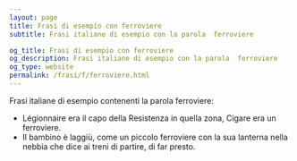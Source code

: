 ```yaml
---
layout: page
title: Frasi di esempio con ferroviere 
subtitle: Frasi italiane di esempio con la parola  ferroviere

og_title: Frasi di esempio con ferroviere 
og_description: Frasi italiane di esempio con la parola  ferroviere
og_type: website
permalink: /frasi/f/ferroviere.html
---
```


Frasi italiane di esempio contenenti la parola ferroviere:


- Légionnaire era il capo della Resistenza in quella zona, Cigare era un ferroviere.
- Il bambino è laggiù, come un piccolo ferroviere con la sua lanterna nella nebbia che dice ai treni di partire, di far presto.
